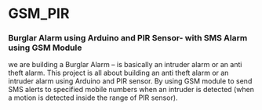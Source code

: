 # GSM_PIR

### Burglar Alarm using Arduino and PIR Sensor- with SMS Alarm using GSM Module

we are building a Burglar Alarm – is basically an intruder alarm or an anti theft alarm.
This project is all about building an anti theft alarm or an intruder alarm using Arduino and PIR sensor. 
By using GSM module to send SMS alerts to specified mobile numbers when an intruder is detected (when a motion is detected inside the range of PIR sensor).

